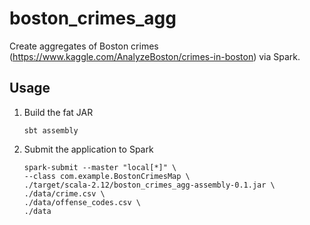 # boston_crimes_agg

Create aggregates of Boston crimes (https://www.kaggle.com/AnalyzeBoston/crimes-in-boston) via Spark.

## Usage

1. Build the fat JAR
   ```
   sbt assembly
   ```

2. Submit the application to Spark
   ```
   spark-submit --master "local[*]" \
   --class com.example.BostonCrimesMap \
   ./target/scala-2.12/boston_crimes_agg-assembly-0.1.jar \
   ./data/crime.csv \
   ./data/offense_codes.csv \
   ./data
   ```
   